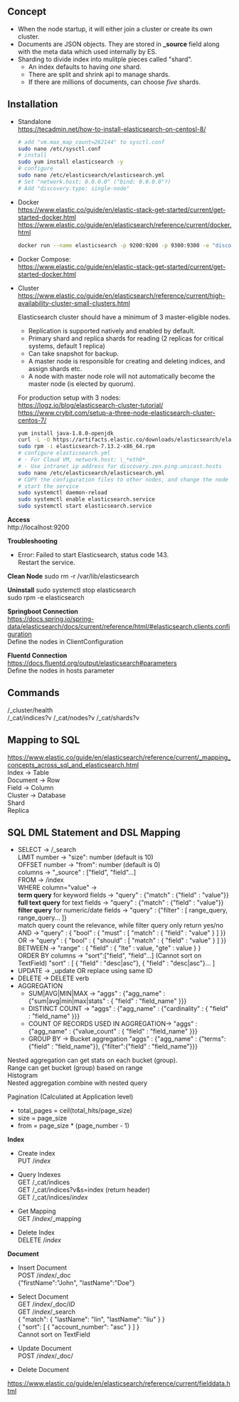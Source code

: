 ## Concept
- When the node startup, it will either join a cluster or create its own cluster.
- Documents are JSON objects. They are stored  in **_source** field along with the meta data which used internally by ES.
- Sharding to divide index into mulitple pieces called "shard".
  - An index defaults to having *one* shard.
  - There are split and shrink api to manage shards.
  - If there are millions of documents, can choose *five* shards.

## Installation
- Standalone  
  https://tecadmin.net/how-to-install-elasticsearch-on-centosl-8/  
  ```sh
  # add "vm.max_map_count=262144" to sysctl.conf  
  sudo nano /etc/sysctl.conf  
  # install
  sudo yum install elasticsearch -y
  # configure
  sudo nano /etc/elasticsearch/elasticsearch.yml  
  # Set "network.host: 0.0.0.0" ("bind: 0.0.0.0"?)  
  # Add "discovery.type: single-node"
  ```

- Docker  
https://www.elastic.co/guide/en/elastic-stack-get-started/current/get-started-docker.html
https://www.elastic.co/guide/en/elasticsearch/reference/current/docker.html
  ```sh
  docker run --name elasticsearch -p 9200:9200 -p 9300:9300 -e "discovery.type=single-node" docker.elastic.co/elasticsearch/elasticsearch:7.13.2
  ```
- Docker Compose:  
  https://www.elastic.co/guide/en/elastic-stack-get-started/current/get-started-docker.html  

- Cluster  
  https://www.elastic.co/guide/en/elasticsearch/reference/current/high-availability-cluster-small-clusters.html

  Elasticsearch cluster should have a minimum of 3 master-eligible nodes.
  - Replication is supported natively and enabled by default.  
  - Primary shard and replica shards for reading (2 replicas for critical systems, default 1 replica)
  - Can take snapshot for backup.
  - A master node is responsible for creating and deleting indices, and assign shards etc.
  - A node with master node role will not automatically become the master node (is elected by quorum).

  For production setup with 3 nodes:  
  https://logz.io/blog/elasticsearch-cluster-tutorial/  
  https://www.crybit.com/setup-a-three-node-elasticsearch-cluster-centos-7/  
  ```sh
  yum install java-1.8.0-openjdk
  curl -L -O https://artifacts.elastic.co/downloads/elasticsearch/elasticsearch-7.13.2-x86_64.rpm
  sudo rpm -i elasticsearch-7.13.2-x86_64.rpm
  # configure elasticsearch.yml
  # - For Cloud VM, network.host: \_*eth0*_ 
  # - Use intranet ip address for discovery.zen.ping.unicast.hosts
  sudo nano /etc/elasticsearch/elasticsearch.yml
  # COPY the configuration files to other nodes, and change the node name.
  # start the service
  sudo systemctl daemon-reload
  sudo systemctl enable elasticsearch.service
  sudo systemctl start elasticsearch.service 
  ```

**Access**  
http://localhost:9200  

**Troubleshooting**
- Error: Failed to start Elasticsearch, status code 143.  
  Restart the service.
  

**Clean Node**
sudo rm -r /var/lib/elasticsearch

**Uninstall**
sudo systemctl stop elasticsearch   
sudo rpm -e elasticsearch

**Springboot Connection**  
https://docs.spring.io/spring-data/elasticsearch/docs/current/reference/html/#elasticsearch.clients.configuration  
Define the nodes in ClientConfiguration

**Fluentd Connection**  
https://docs.fluentd.org/output/elasticsearch#parameters  
Define the nodes in hosts parameter

## Commands
/_cluster/health  
/_cat/indices?v
/_cat/nodes?v
/_cat/shards?v

## Mapping to SQL  
https://www.elastic.co/guide/en/elasticsearch/reference/current/_mapping_concepts_across_sql_and_elasticsearch.html  
Index -> Table  
Document -> Row  
Field -> Column  
Cluster -> Database  
Shard  
Replica  

## SQL DML Statement and DSL Mapping
- SELECT -> /_search  
LIMIT number -> "size": number (default is 10)  
OFFSET number -> "from": number (default is 0)  
columns -> "_source" : ["field", "field"...]  
FROM -> /index  
WHERE column="value" ->  
    **term query** for keyword fields -> "query" : {"match" : {"field" : "value"}}  
    **full text query** for text fields -> "query" : {"match" : {"field" : "value"}}  
    **filter query** for numeric/date fields -> "query" : {"filter" : [ range_query, range_query... ]}  
    match query count the relevance, while filter query only return yes/no  
AND -> "query" : { "bool" : { "must" : [ "match" : { "field" : "value" } ] }}  
OR -> "query" : { "bool" : { "should" : [ "match" : { "field" : "value" } ] }}  
BETWEEN -> "range" : { "field" : { "lte" : value,  "gte" : value } }  
ORDER BY columns ->
    "sort":["field", "field"...] (Cannot sort on TextField)
    "sort" : [ { "field" : "desc|asc"}, { "field" : "desc|asc"}... ]  
- UPDATE -> _update OR replace using same ID
- DELETE -> DELETE verb  
- AGGREGATION  
  - SUM|AVG|MIN|MAX -> "aggs" : {"agg_name" :  {"sum|avg|min|max|stats" : { "field" : "field_name" }}}  
  - DISTINCT COUNT -> "aggs" : {"agg_name" :  {"cardinality" : { "field" : "field_name" }}}  
  - COUNT OF RECORDS USED IN AGGREGATION-> "aggs" : {"agg_name" :  {"value_count" : { "field" : "field_name" }}}  
  - GROUP BY  -> Bucket aggregation  "aggs" : {"agg_name" :  {"terms":{"field" : "field_name"}}, {"filter":{"field" : "field_name"}}}  

Nested aggregation can get stats on each bucket (group).   
Range can get bucket (group) based on range  
Histogram  
Nested aggregation combine with nested query  

Pagination (Calculated at Application level)  
- total_pages = ceil(total_hits/page_size)
- size = page_size
- from = page_size * (page_number - 1)

**Index**
- Create index  
PUT /*index*

- Query Indexes  
GET /_cat/indices  
GET /_cat/indices?v&s=index (return header)  
GET /_cat/indices/*index*

- Get Mapping  
GET /*index*/_mapping

- Delete Index  
DELETE /*index*

**Document**
- Insert Document  
POST /*index*/_doc  
{"firstName":"John", "lastName":"Doe"}

- Select Document  
GET /*index*/_doc/*ID*  
GET /*index*/_search  
{ "match": { "lastName": "lin", "lastName": "liu" } }  
{ "sort": [ { "account_number": "asc" } ] }  
Cannot sort on TextField

- Update Document  
POST /*index*/_doc/

- Delete Document

https://www.elastic.co/guide/en/elasticsearch/reference/current/fielddata.html


